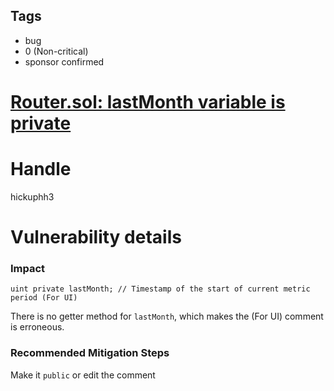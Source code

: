 ## Tags

- bug
- 0 (Non-critical)
- sponsor confirmed

# [Router.sol: lastMonth variable is private](https://github.com/code-423n4/2021-07-spartan-findings/issues/50) 

# Handle

hickuphh3


# Vulnerability details

### Impact

`uint private lastMonth; // Timestamp of the start of current metric period (For UI)` 

There is no getter method for `lastMonth`, which makes the (For UI) comment is erroneous.

### Recommended Mitigation Steps

Make it `public` or edit the comment

